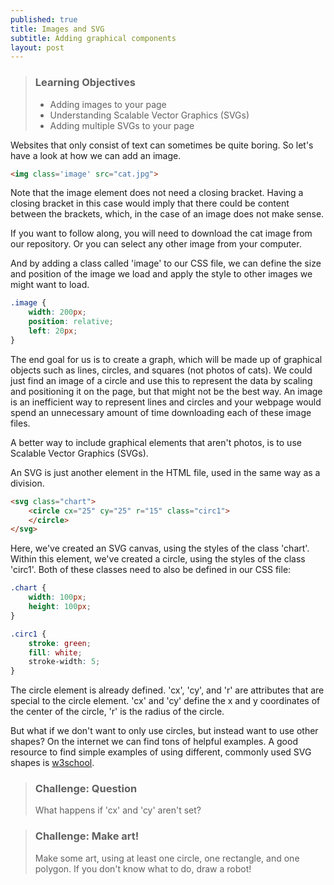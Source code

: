 ```yaml
---
published: true
title: Images and SVG
subtitle: Adding graphical components
layout: post
---
```

> ### Learning Objectives
>
> * Adding images to your page
> * Understanding Scalable Vector Graphics (SVGs)
> * Adding multiple SVGs to your page

Websites that only consist of text can sometimes be quite boring. So let's have a look at how
we can add an image.

```html
<img class='image' src="cat.jpg">
```

Note that the image element does not need a closing bracket. Having a closing bracket in this case would imply that there could be content between the brackets, which, in the case of an image does not make sense.

If you want to follow along, you will need to download the cat image from our repository. Or you can select any other image from your computer.

And by adding a class called 'image' to our CSS file, we can define the size and
position of the image we load and apply the style to other images we might want to load.

```css
.image {
	width: 200px;
	position: relative;
	left: 20px;
}
```

The end goal for us is to create a graph, which will be made up of graphical
objects such as lines, circles, and squares (not photos of cats).
We could just find an image of a circle and use this to represent the data by
scaling and positioning it on the page, but that might not be the best way.
An image is an inefficient way to represent lines and circles and your webpage
would spend an unnecessary amount of time downloading each of these image files.

A better way to include graphical elements that aren't photos, is to use Scalable
Vector Graphics (SVGs).

An SVG is just another element in the HTML file, used in the same way as a division.

```html
<svg class="chart">
 	<circle cx="25" cy="25" r="15" class="circ1">
 	</circle>
</svg>
```

Here, we've created an SVG canvas, using the styles of the class 'chart'.
Within this element, we've created a circle, using the styles of the class 'circ1'.
Both of these classes need to also be defined in our CSS file:

```css
.chart {
	width: 100px;
	height: 100px;
}

.circ1 {
	stroke: green;
	fill: white;
	stroke-width: 5;
}
```

The circle element is already defined. 'cx', 'cy', and 'r' are attributes that
are special to the circle element. 'cx' and 'cy' define the x and y coordinates of
the center of the circle, 'r' is the radius of the circle.

But what if we don't want to only use circles, but instead want to use other shapes?
On the internet we can find tons of helpful examples. A good resource to
find simple examples of using different, commonly used SVG shapes is
[w3school](https://www.w3schools.com/graphics/svg_circle.asp).

> ### Challenge: Question
>
> What happens if 'cx' and 'cy' aren't set?

> ### Challenge: Make art!
>
> Make some art, using at least one circle, one rectangle, and one polygon.
> If you don't know what to do, draw a robot!
